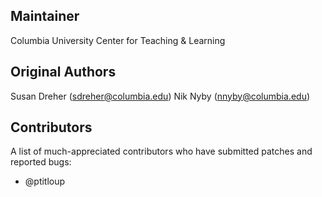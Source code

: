 Maintainer
----------
Columbia University Center for Teaching & Learning 

Original Authors
----------------
Susan Dreher (sdreher@columbia.edu)
Nik Nyby (nnyby@columbia.edu)

Contributors
----------------
A list of much-appreciated contributors who have submitted patches and reported bugs:
* @ptitloup 
